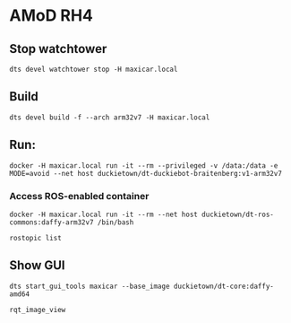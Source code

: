 # AMoD RH4
## Stop watchtower
`dts devel watchtower stop -H maxicar.local`

## Build
`dts devel build -f --arch arm32v7 -H maxicar.local`

## Run:
`docker -H maxicar.local run -it --rm --privileged -v /data:/data -e MODE=avoid --net host duckietown/dt-duckiebot-braitenberg:v1-arm32v7`

### Access ROS-enabled container
`docker -H maxicar.local run -it --rm --net host duckietown/dt-ros-commons:daffy-arm32v7 /bin/bash`

`rostopic list`

## Show GUI
`dts start_gui_tools maxicar --base_image duckietown/dt-core:daffy-amd64`

`rqt_image_view`